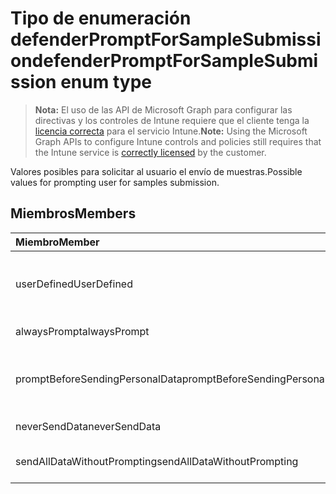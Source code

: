 # <a name="defenderpromptforsamplesubmission-enum-type"></a><span data-ttu-id="18d4f-101">Tipo de enumeración defenderPromptForSampleSubmission</span><span class="sxs-lookup"><span data-stu-id="18d4f-101">defenderPromptForSampleSubmission enum type</span></span>

> <span data-ttu-id="18d4f-102">**Nota:** El uso de las API de Microsoft Graph para configurar las directivas y los controles de Intune requiere que el cliente tenga la [licencia correcta](https://go.microsoft.com/fwlink/?linkid=839381) para el servicio Intune.</span><span class="sxs-lookup"><span data-stu-id="18d4f-102">**Note:** Using the Microsoft Graph APIs to configure Intune controls and policies still requires that the Intune service is [correctly licensed](https://go.microsoft.com/fwlink/?linkid=839381) by the customer.</span></span>

<span data-ttu-id="18d4f-103">Valores posibles para solicitar al usuario el envío de muestras.</span><span class="sxs-lookup"><span data-stu-id="18d4f-103">Possible values for prompting user for samples submission.</span></span>
## <a name="members"></a><span data-ttu-id="18d4f-104">Miembros</span><span class="sxs-lookup"><span data-stu-id="18d4f-104">Members</span></span>
|<span data-ttu-id="18d4f-105">Miembro</span><span class="sxs-lookup"><span data-stu-id="18d4f-105">Member</span></span>|<span data-ttu-id="18d4f-106">Valor</span><span class="sxs-lookup"><span data-stu-id="18d4f-106">Value</span></span>|<span data-ttu-id="18d4f-107">Descripción</span><span class="sxs-lookup"><span data-stu-id="18d4f-107">Description</span></span>|
|:---|:---|:---|
|<span data-ttu-id="18d4f-108">userDefined</span><span class="sxs-lookup"><span data-stu-id="18d4f-108">UserDefined</span></span>|<span data-ttu-id="18d4f-109">0</span><span class="sxs-lookup"><span data-stu-id="18d4f-109">0%</span></span>|<span data-ttu-id="18d4f-110">Definido por el usuario, valor predeterminado, sin intención.</span><span class="sxs-lookup"><span data-stu-id="18d4f-110">User Defined, default value, no intent.</span></span>|
|<span data-ttu-id="18d4f-111">alwaysPrompt</span><span class="sxs-lookup"><span data-stu-id="18d4f-111">alwaysPrompt</span></span>|<span data-ttu-id="18d4f-112">1</span><span class="sxs-lookup"><span data-stu-id="18d4f-112">-1</span></span>|<span data-ttu-id="18d4f-113">Preguntar siempre.</span><span class="sxs-lookup"><span data-stu-id="18d4f-113">Always prompt.</span></span>|
|<span data-ttu-id="18d4f-114">promptBeforeSendingPersonalData</span><span class="sxs-lookup"><span data-stu-id="18d4f-114">promptBeforeSendingPersonalData</span></span>|<span data-ttu-id="18d4f-115">2</span><span class="sxs-lookup"><span data-stu-id="18d4f-115">-2</span></span>|<span data-ttu-id="18d4f-116">Preguntar antes de enviar datos personales.</span><span class="sxs-lookup"><span data-stu-id="18d4f-116">Prompt before sending personal data.</span></span>|
|<span data-ttu-id="18d4f-117">neverSendData</span><span class="sxs-lookup"><span data-stu-id="18d4f-117">neverSendData</span></span>|<span data-ttu-id="18d4f-118">3</span><span class="sxs-lookup"><span data-stu-id="18d4f-118">-3</span></span>|<span data-ttu-id="18d4f-119">No enviar nunca datos.</span><span class="sxs-lookup"><span data-stu-id="18d4f-119">Never send data.</span></span>|
|<span data-ttu-id="18d4f-120">sendAllDataWithoutPrompting</span><span class="sxs-lookup"><span data-stu-id="18d4f-120">sendAllDataWithoutPrompting</span></span>|<span data-ttu-id="18d4f-121">4</span><span class="sxs-lookup"><span data-stu-id="18d4f-121">-4</span></span>|<span data-ttu-id="18d4f-122">Enviar todos los datos sin preguntar.</span><span class="sxs-lookup"><span data-stu-id="18d4f-122">Send all data without prompting.</span></span>|









